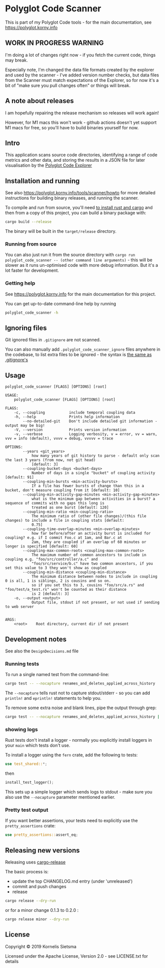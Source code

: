 # Polyglot Code Scanner

This is part of my Polyglot Code tools - for the main documentation, see <https://polyglot.korny.info>

## WORK IN PROGRESS WARNING

I'm doing a lot of changes right now - if you fetch the current code, things may break.

Especially note, I'm changed the data file formats created by the explorer and used by the scanner - I've added version number checks, but data files from the Scanner must match expectations of the Explorer, so for now it's a bit of "make sure you pull changes often" or things will break.

## A note about releases

I am hopefully repairing the release mechanism so releases will work again!

However, for M1 macs this won't work - github actions doesn't yet support M1 macs for free, so you'll have to build binaries yourself for now.

## Intro

This application scans source code directories, identifying a range of code metrics and other data, and storing the results in a JSON file for later visualisation by the [Polyglot Code Explorer](https://polyglot.korny.info/tools/explorer/description/)

## Installation and running

See also <https://polyglot.korny.info/tools/scanner/howto> for more detailed instructions for building binary releases, and running the scanner.

To compile and run from source, you'll need [to install rust and cargo](https://www.rust-lang.org/tools/install) and then from a copy of this project, you can build a binary package with:

~~~sh
cargo build --release
~~~

The binary will be built in the `target/release` directory.

### Running from source

You can also just run it from the source directory with `cargo run polyglot_code_scanner -- (other command line arguments)` - this will be slower as it runs un-optimised code with more debug information.  But it's a lot faster for development.

### Getting help

See <https://polyglot.korny.info> for the main documentation for this project.

You can get up-to-date command-line help by running

~~~sh
polyglot_code_scanner -h
~~~

## Ignoring files

Git ignored files in `.gitignore` are not scanned.

You can also manually add `.polyglot_code_scanner_ignore` files anywhere in the codebase, to list extra files to be ignored - the syntax is [the same as .gitignore's](https://git-scm.com/docs/gitignore)

## Usage

~~~text
polyglot_code_scanner [FLAGS] [OPTIONS] [root]

USAGE:
    polyglot_code_scanner [FLAGS] [OPTIONS] [root]

FLAGS:
    -c, --coupling           include temporal coupling data
    -h, --help               Prints help information
        --no-detailed-git    Don't include detailed git information - output may be big!
    -V, --version            Prints version information
    -v, --verbose            Logging verbosity, v = error, vv = warn, vvv = info (default), vvvv = debug, vvvvv = trace

OPTIONS:
        --years <git_years>
            how many years of git history to parse - default only scan the last 3 years (from now, not git head)
            [default: 3]
        --coupling-bucket-days <bucket-days>
            Number of days in a single "bucket" of coupling activity [default: 91]
        --coupling-min-bursts <min-activity-bursts>
            If a file has fewer bursts of change than this in a bucket, don't measure coupling from it [default: 10]
        --coupling-min-activity-gap-minutes <min-activity-gap-minutes>
            what is the minimum gap between activities in a burst? a sequence of commits with no gaps this long is
            treated as one burst [default: 120]
        --coupling-min-ratio <min-coupling-ratio>
            The minimum ratio of (other file changes)/(this file changes) to include a file in coupling stats [default:
            0.75]
        --coupling-time-overlap-minutes <min-overlap-minutes>
            how far before/after an activity burst is included for coupling? e.g. if I commit Foo.c at 1am, and Bar.c at
            2am, they are coupled if an overlap of 60 minutes or longer is specified [default: 60]
        --coupling-max-common-roots <coupling-max-common-roots>
            The maximum number of common ancestors to include in coupling e.g. "foo/src/controller/a.c" and
            "foo/src/service/b.c" have two common ancestors, if you set this value to 3 they won't show as coupled
        --coupling-min-distance <coupling-min-distance>
            The minimum distance between nodes to include in coupling 0 is all, 1 is siblings, 2 is cousins and so on.
            so if you set this to 3, cousins "foo/src/a.rs" and "foo/test/a_test.rs" won't be counted as their distance
            is 2 [default: 3]
    -o, --output <output>
            Output file, stdout if not present, or not used if sending to web server


ARGS:
    <root>    Root directory, current dir if not present
~~~

## Development notes

See also the `DesignDecisions.md` file 

### Running tests

To run a single named test from the command-line:

~~~sh
cargo test -- --nocapture renames_and_deletes_applied_across_history
~~~

The `--nocapture` tells rust not to capture stdout/stderr - so you can add `println!` and `eprintln!` statements to help you.

To remove some extra noise and blank lines, pipe the output through grep:

~~~sh
cargo test -- --nocapture renames_and_deletes_applied_across_history | grep -v "running 0 tests" | grep -v "0 passed" | grep -v -e '^\s*$'
~~~

### showing logs

Rust tests don't install a logger - normally you explicitly install loggers in your `main` which tests don't use.

To install a logger using the `fern` crate, add the following to tests:

~~~rust
use test_shared::*;
~~~

then

~~~rust
install_test_logger();
~~~

This sets up a simple logger which sends logs to stdout - make sure you also use the `--nocapture` parameter mentioned earlier.

### Pretty test output

If you want better assertions, your tests need to explicitly use the `pretty_assertions` crate:

~~~rust
use pretty_assertions::assert_eq;
~~~

## Releasing new versions

Releasing uses [cargo-release](https://crates.io/crates/cargo-release)

The basic process is:

* update the top CHANGELOG.md entry (under 'unreleased')
* commit and push changes
* release

~~~sh
cargo release --dry-run
~~~

or for a minor change 0.1.3 to 0.2.0 :

~~~sh
cargo release minor --dry-run
~~~



## License

Copyright © 2019 Kornelis Sietsma

Licensed under the Apache License, Version 2.0 - see LICENSE.txt for details
